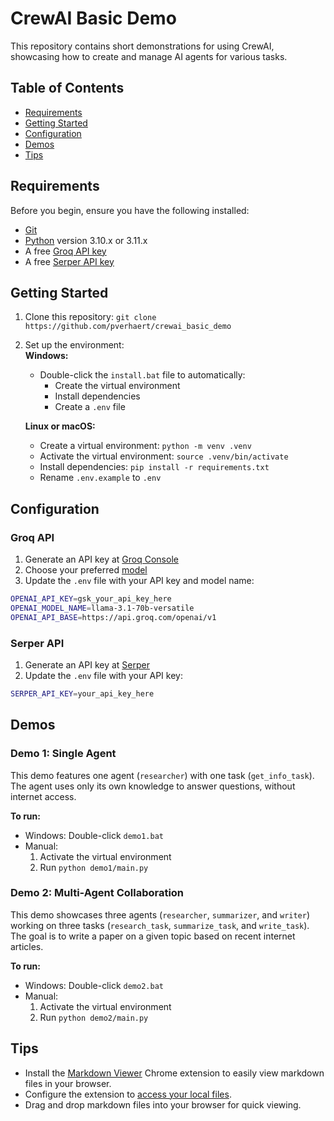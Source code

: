 # CrewAI Basic Demo

This repository contains short demonstrations for using CrewAI, showcasing how to create and manage AI agents for various tasks.

## Table of Contents

- [Requirements](#requirements)
- [Getting Started](#getting-started)
- [Configuration](#configuration)
- [Demos](#demos)
- [Tips](#tips)

## Requirements

Before you begin, ensure you have the following installed:

- [Git](https://git-scm.com/)
- [Python](https://www.python.org) version 3.10.x or 3.11.x
- A free [Groq API key](https://console.groq.com/keys)
- A free [Serper API key](https://serper.dev/api-key)

## Getting Started

1. Clone this repository: `git clone https://github.com/pverhaert/crewai_basic_demo`
2. Set up the environment:\
   **Windows:**
   - Double-click the `install.bat` file to automatically:
     - Create the virtual environment
     - Install dependencies
     - Create a `.env` file
   
   **Linux or macOS:**
   - Create a virtual environment: `python -m venv .venv`
   - Activate the virtual environment: `source .venv/bin/activate`
   - Install dependencies: `pip install -r requirements.txt`
   - Rename `.env.example` to `.env`

## Configuration

### Groq API

1. Generate an API key at [Groq Console](https://console.groq.com/keys)
2. Choose your preferred [model](https://console.groq.com/docs/models)
3. Update the `.env` file with your API key and model name:
````sh
OPENAI_API_KEY=gsk_your_api_key_here
OPENAI_MODEL_NAME=llama-3.1-70b-versatile
OPENAI_API_BASE=https://api.groq.com/openai/v1
````


### Serper API

1. Generate an API key at [Serper](https://serper.dev/api-key)
2. Update the `.env` file with your API key:
````sh
SERPER_API_KEY=your_api_key_here
````


## Demos

### Demo 1: Single Agent

This demo features one agent (`researcher`) with one task (`get_info_task`).\
The agent uses only its own knowledge to answer questions, without internet access.

**To run:**
- Windows: Double-click `demo1.bat`
- Manual: 
  1. Activate the virtual environment
  2. Run `python demo1/main.py`

### Demo 2: Multi-Agent Collaboration

This demo showcases three agents (`researcher`, `summarizer`, and `writer`) working on three tasks (`research_task`, `summarize_task`, and `write_task`).\
The goal is to write a paper on a given topic based on recent internet articles.

**To run:**
- Windows: Double-click `demo2.bat`
- Manual:
  1. Activate the virtual environment
  2. Run `python demo2/main.py`

## Tips

- Install the [Markdown Viewer](https://chromewebstore.google.com/detail/markdown-viewer/ckkdlimhmcjmikdlpkmbgfkaikojcbjk) Chrome extension to easily view markdown files in your browser.
- Configure the extension to [access your local files](https://github.com/simov/markdown-viewer?tab=readme-ov-file#manage-origins).
- Drag and drop markdown files into your browser for quick viewing.
   

